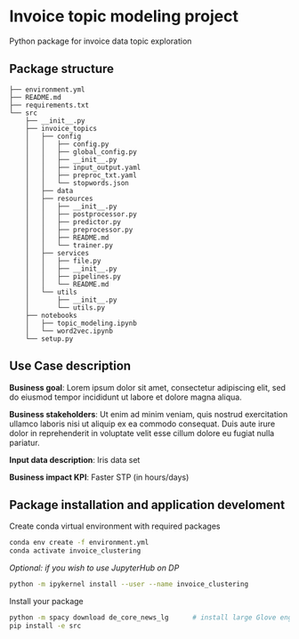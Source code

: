 # Invoice topic modeling project

Python package for invoice data topic exploration

## Package structure

```
├── environment.yml
├── README.md
├── requirements.txt
└── src
    ├── __init__.py
    ├── invoice_topics
    │   ├── config
    │   │   ├── config.py
    │   │   ├── global_config.py
    │   │   ├── __init__.py
    │   │   ├── input_output.yaml
    │   │   ├── preproc_txt.yaml
    │   │   └── stopwords.json
    │   ├── data
    │   ├── resources
    │   │   ├── __init__.py
    │   │   ├── postprocessor.py
    │   │   ├── predictor.py
    │   │   ├── preprocessor.py
    │   │   ├── README.md
    │   │   └── trainer.py
    │   ├── services
    │   │   ├── file.py
    │   │   ├── __init__.py
    │   │   ├── pipelines.py
    │   │   └── README.md
    │   └── utils
    │       ├── __init__.py
    │       └── utils.py
    ├── notebooks
    │   ├── topic_modeling.ipynb
    │   └── word2vec.ipynb
    └── setup.py
```

## Use Case description

**Business goal**: Lorem ipsum dolor sit amet, consectetur adipiscing elit, sed do eiusmod tempor incididunt ut labore et dolore magna aliqua. 

**Business stakeholders**: Ut enim ad minim veniam, quis nostrud exercitation ullamco laboris nisi ut aliquip ex ea commodo consequat. Duis aute irure dolor in reprehenderit in voluptate velit esse cillum dolore eu fugiat nulla pariatur.

**Input data description**: Iris data set

**Business impact KPI**: Faster STP (in hours/days)


## Package installation and application develoment

Create conda virtual environment with required packages 
```bash
conda env create -f environment.yml 
conda activate invoice_clustering
```

*Optional: if you wish to use JupyterHub on DP*
```bash
python -m ipykernel install --user --name invoice_clustering
```

Install your package
```bash
python -m spacy download de_core_news_lg      # install large Glove engl. word embeddings
pip install -e src
``` 
